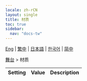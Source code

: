 ```yaml
---
locale: zh-rCN
layout: single
title: 材质
toc: true
sidebar:
  nav: "docs-tw"
---
```

[Eng](/dancexr/menu/2025.4/stage/materials) | [繁中](/tw/dancexr/menu/2025.4/stage/materials) | [日本語](/jp/dancexr/menu/2025.4/stage/materials) | [한국어](/kr/dancexr/menu/2025.4/stage/materials) | [简中](/zh/dancexr/menu/2025.4/stage/materials)

[舞台](../menu#舞台) > 材质



| Setting | Value | Description |
| :--- | --- | :--- |
